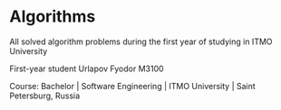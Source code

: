 # Algorithms

All solved algorithm problems during the first year of studying in ITMO University

First-year student Urlapov Fyodor M3100

Course: Bachelor | Software Engineering | ITMO University | Saint Petersburg, Russia
